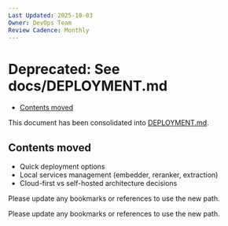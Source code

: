 ```yaml
---
Last Updated: 2025-10-03
Owner: DevOps Team
Review Cadence: Monthly
---
```


# Deprecated: See docs/DEPLOYMENT.md

<!-- TOC -->

- [Contents moved](#contents-moved)
<!-- /TOC -->

This document has been consolidated into [DEPLOYMENT.md](./DEPLOYMENT.md).

## Contents moved

- Quick deployment options
- Local services management (embedder, reranker, extraction)
- Cloud-first vs self-hosted architecture decisions

Please update any bookmarks or references to use the new path.

Please update any bookmarks or references to use the new path.
